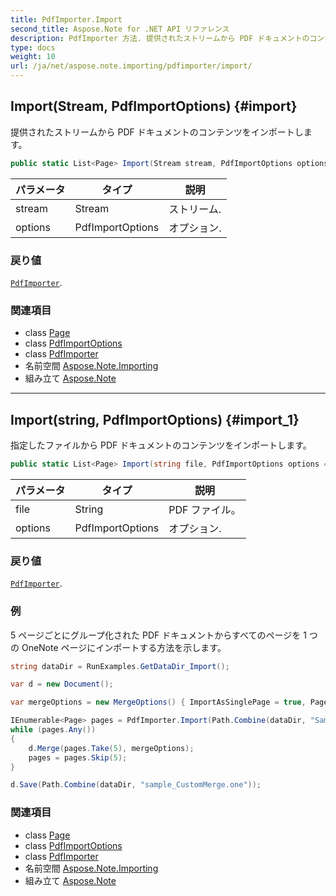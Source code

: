 ```yaml
---
title: PdfImporter.Import
second_title: Aspose.Note for .NET API リファレンス
description: PdfImporter 方法. 提供されたストリームから PDF ドキュメントのコンテンツをインポートします
type: docs
weight: 10
url: /ja/net/aspose.note.importing/pdfimporter/import/
---
```

## Import(Stream, PdfImportOptions) {#import}

提供されたストリームから PDF ドキュメントのコンテンツをインポートします。

```csharp
public static List<Page> Import(Stream stream, PdfImportOptions options = null)
```

| パラメータ | タイプ | 説明 |
| --- | --- | --- |
| stream | Stream | ストリーム. |
| options | PdfImportOptions | オプション. |

### 戻り値

[`PdfImporter`](../).

### 関連項目

* class [Page](../../../aspose.note/page/)
* class [PdfImportOptions](../../pdfimportoptions/)
* class [PdfImporter](../)
* 名前空間 [Aspose.Note.Importing](../../pdfimporter/)
* 組み立て [Aspose.Note](../../../)

---

## Import(string, PdfImportOptions) {#import_1}

指定したファイルから PDF ドキュメントのコンテンツをインポートします。

```csharp
public static List<Page> Import(string file, PdfImportOptions options = null)
```

| パラメータ | タイプ | 説明 |
| --- | --- | --- |
| file | String | PDF ファイル。 |
| options | PdfImportOptions | オプション. |

### 戻り値

[`PdfImporter`](../).

### 例

5 ページごとにグループ化された PDF ドキュメントからすべてのページを 1 つの OneNote ページにインポートする方法を示します。

```csharp
string dataDir = RunExamples.GetDataDir_Import();

var d = new Document();

var mergeOptions = new MergeOptions() { ImportAsSinglePage = true, PageSpacing = 100 };

IEnumerable<Page> pages = PdfImporter.Import(Path.Combine(dataDir, "SampleGrouping.pdf"));
while (pages.Any())
{
    d.Merge(pages.Take(5), mergeOptions);
    pages = pages.Skip(5);
}

d.Save(Path.Combine(dataDir, "sample_CustomMerge.one"));
```

### 関連項目

* class [Page](../../../aspose.note/page/)
* class [PdfImportOptions](../../pdfimportoptions/)
* class [PdfImporter](../)
* 名前空間 [Aspose.Note.Importing](../../pdfimporter/)
* 組み立て [Aspose.Note](../../../)


